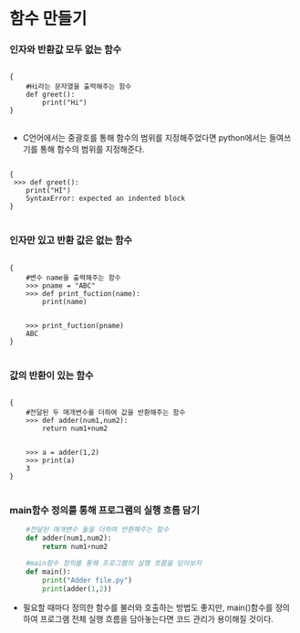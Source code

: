 # 함수 만들기

### 인자와 반환값 모두 없는 함수

<pre>
<code>
{
    #Hi라는 문자열을 출력해주는 함수
    def greet():
        print("Hi")
}
</code>
</pre>

-   C언어에서는 중괄호를 통해 함수의 범위를 지정해주었다면 python에서는 들여쓰기를 통해 함수의 범위를 지정해준다.

<pre>
<code>
{
 >>> def greet():
    print("HI")
    SyntaxError: expected an indented block
}
</code>
</pre>

### 인자만 있고 반환 값은 없는 함수

<pre>
<code>
{
    #변수 name을 출력해주는 함수
    >>> pname = "ABC"
    >>> def print_fuction(name):
        print(name)

        
    >>> print_fuction(pname)
    ABC
}
</code>
</pre>

### 값의 반환이 있는 함수

<pre>
<code>
{
    #전달된 두 매개변수를 더하여 값을 반환해주는 함수
    >>> def adder(num1,num2):
        return num1+num2


    >>> a = adder(1,2)
    >>> print(a)
    3
}
</code>
</pre>

### main함수 정의를 통해 프로그램의 실행 흐름 담기

```python
    #전달된 매개변수 둘을 더하여 반환해주는 함수
    def adder(num1,num2):
        return num1+num2

    #main함수 정의를 통해 프로그램의 실행 흐름을 담아보자
    def main():
        print("Adder file.py")
        print(adder(1,2))
```

-   필요할 때마다 정의한 함수를 불러와 호출하는 방법도 좋지만, main()함수를 정의하여 프로그램 전체 실행 흐름을 담아놓는다면 코드 관리가 용이해질 것이다.
